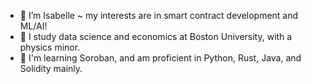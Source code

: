 - 👋 I’m Isabelle ~ my interests are in smart contract development and ML/AI!
- 💞 I study data science and economics at Boston University, with a physics minor. 
- 💌 I'm learning Soroban, and am proficient in Python, Rust, Java, and Solidity mainly.

<!---
hell0isabelle/hell0isabelle is a ✨ special ✨ repository because its `README.md` (this file) appears on your GitHub profile.
You can click the Preview link to take a look at your changes.
--->
